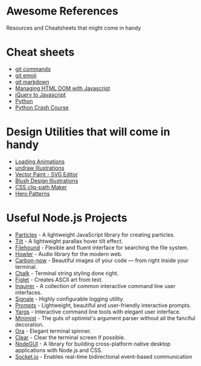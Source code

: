 # Awesome References
Resources and Cheatsheets that might come in handy

# Cheat sheets
* [git commands](https://education.github.com/git-cheat-sheet-education.pdf)
* [git emoji](https://github.com/ikatyang/emoji-cheat-sheet)
* [git markdown](https://guides.github.com/features/mastering-markdown/)
* [Managing HTML DOM with Javascript](https://htmldom.dev/)
* [jQuery to Javascript](https://github.com/Zurkon/jquery-to-javascript-cheatsheet)
* [Python](https://github.com/aneagoie/ztm-python-cheat-sheet)
* [Python Crash Course](https://github.com/ehmatthes/pcc_2e)

# Design Utilities that will come in handy
* [Loading Animations](https://loading.io/)
* [undraw Illustrations](https://undraw.co/)
* [Vector Paint - SVG Editor](https://vectorpaint.yaks.co.nz/)
* [Blush Design Illustrations](https://blush.design/)
* [CSS clip-path Maker](https://bennettfeely.com/clippy/)
* [Hero Patterns](https://www.heropatterns.com/)

# Useful Node.js Projects
* [Particles](https://github.com/VincentGarreau/particles.js/) - A lightweight JavaScript library for creating particles.
* [Tilt](https://github.com/gijsroge/tilt.js) - A lightweight parallax hover tilt effect.
* [Filehound](https://github.com/nspragg/filehound/blob/master/README.md) - Flexible and fluent interface for searching the file system.
* [Howler](https://github.com/goldfire/howler.js/) - Audio library for the modern web.
* [Carbon-now](https://github.com/mixn/carbon-now-cli) - Beautiful images of your code — from right inside your terminal.
* [Chalk](https://github.com/chalk/chalk) - Terminal string styling done right.
* [Figlet](https://github.com/patorjk/figlet.js) - Creates ASCII art from text.
* [Inquirer](https://github.com/SBoudrias/Inquirer.js) - A collection of common interactive command line user interfaces.
* [Signale](https://github.com/klaussinani/signale) - Highly configurable logging utility.
* [Prompts](https://github.com/terkelg/prompts) - Lightweight, beautiful and user-friendly interactive prompts.
* [Yargs](https://github.com/yargs/yargs) - Interactive command line tools with elegant user interface.
* [Minimist](https://github.com/substack/minimist) - The guts of optimist's argument parser without all the fanciful decoration.
* [Ora](https://github.com/sindresorhus/ora) - Elegant terminal spinner.
* [Clear](https://github.com/bahamas10/node-clear) - Clear the terminal screen if possible.
* [NodeGUI](https://docs.nodegui.org/) - A library for building cross-platform native desktop applications with Node.js and CSS.
* [Socket.io](https://github.com/socketio/socket.io) - Enables real-time bidirectional event-based communication

